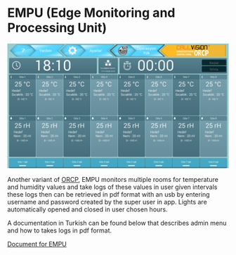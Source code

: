 # EMPU (Edge Monitoring and Processing Unit)

![ORCP](https://raw.githubusercontent.com/Rentran/EMPU/main/pictures/empu.png)

Another variant of [ORCP](https://github.com/Rentran/ORCP), EMPU monitors multiple rooms for temperature and humidity values and take logs of these values in user given intervals
these logs then can be retrieved in pdf format with an usb by entering username and password created by the super user in app. Lights are automatically opened and closed in user chosen hours.

A documentation in Turkish can be found below that describes admin menu and how to takes logs in pdf format.

[Document for EMPU](https://github.com/Rentran/EMPU/blob/main/documents/empu.pdf)

